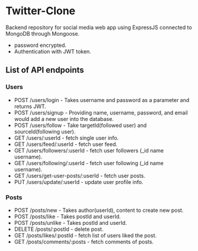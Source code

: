 # Twitter-Clone

Backend repository for social media web app using ExpressJS connected to MongoDB through Mongoose.
- password encrypted.
- Authentication with JWT token.

## List of API endpoints

### Users

- POST /users/login - Takes username and password as a parameter and returns JWT.
- POST /users/signup - Providing name, username, password, and email would add a new user into the database.
- POST /users/follow - Take targetId(followed user) and sourceId(following user).
- GET /users/:userId - fetch single user info.
- GET /users/feed/:userId - fetch user feed.
- GET /users/followers/:userId - fetch user followers (_id name username). 
- GET /users/following/:userId - fetch user following (_id name username). 
- GET /users/get-user-posts/:userId - fetch user posts.
- PUT /users/update/:userId - update user profile info.

### Posts

- POST /posts/new - Takes author(userId), content to create new post.
- POST /posts/like - Takes postId and userId.
- POST /posts/unlike - Takes postId and userId.
- DELETE /posts/:postId - delete post.
- GET /posts/likes/:postId - fetch list of users liked the post.
- GET /posts/comments/:posts - fetch comments of posts.
